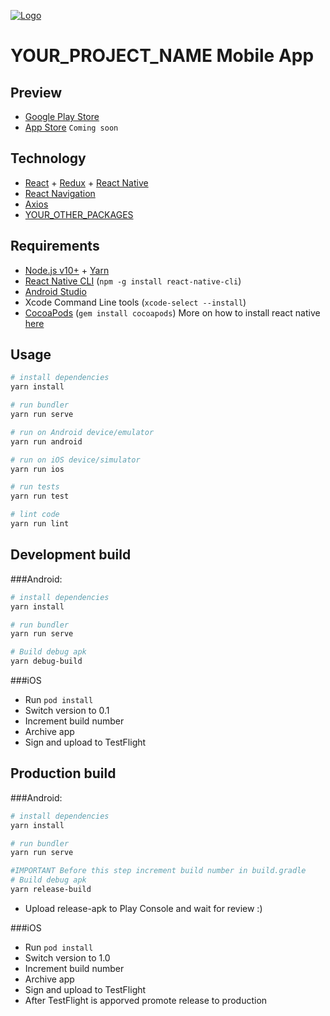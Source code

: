 [![Logo](https://livejones.com/wp-content/uploads/2020/05/logo-Placeholder.png 'Logo')](https://YOUR_PROJECT_WEBSITE.io)

# YOUR_PROJECT_NAME Mobile App

## Preview

- [Google Play Store](https://play.google.com/store/apps/details?id=YOUR_APP_BUNDLE_ID)
- [App Store]() `Coming soon`

## Technology

- [React](https://reactjs.org/) + [Redux](https://redux.js.org/) + [React Native](https://facebook.github.io/react-native/)
- [React Navigation](https://reactnavigation.org/)
- [Axios](https://github.com/axios/axios)
- [YOUR_OTHER_PACKAGES](https://facebook.github.io/react-native/)

## Requirements

- [Node.js v10+](https://nodejs.org/) + [Yarn](https://yarnpkg.com/)
- [React Native CLI](https://www.npmjs.com/package/react-native-cli) (`npm -g install react-native-cli`)
- [Android Studio](https://developer.android.com/studio/index.html)
- Xcode Command Line tools (`xcode-select --install`)
- [CocoaPods](https://cocoapods.org/) (`gem install cocoapods`)
  More on how to install react native [here](https://reactnative.dev/docs/environment-setup)

## Usage

```sh
# install dependencies
yarn install

# run bundler
yarn run serve

# run on Android device/emulator
yarn run android

# run on iOS device/simulator
yarn run ios

# run tests
yarn run test

# lint code
yarn run lint
```

## Development build

###Android:

```sh
# install dependencies
yarn install

# run bundler
yarn run serve

# Build debug apk
yarn debug-build
```

###iOS

- Run `pod install`
- Switch version to 0.1
- Increment build number
- Archive app
- Sign and upload to TestFlight

## Production build

###Android:

```sh
# install dependencies
yarn install

# run bundler
yarn run serve

#IMPORTANT Before this step increment build number in build.gradle
# Build debug apk
yarn release-build
```

- Upload release-apk to Play Console and wait for review :)

###iOS

- Run `pod install`
- Switch version to 1.0
- Increment build number
- Archive app
- Sign and upload to TestFlight
- After TestFlight is apporved promote release to production

